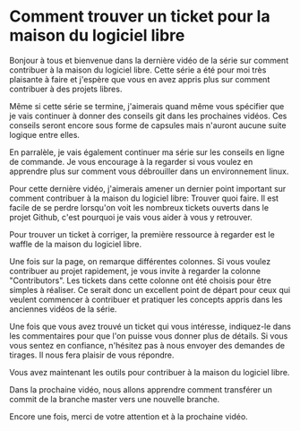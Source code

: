 # Comment trouver un ticket pour la maison du logiciel libre

Bonjour à tous et bienvenue dans la dernière vidéo de la série sur comment contribuer à la maison du logiciel libre. Cette série a été pour moi très plaisante à faire et j'espère que vous en avez appris plus sur comment contribuer à des projets libres.

Même si cette série se termine, j'aimerais quand même vous spécifier que je vais continuer à donner des conseils git dans les prochaines vidéos. Ces conseils seront encore sous forme de capsules mais n'auront aucune suite logique entre elles.

En parralèle, je vais également continuer ma série sur les conseils en ligne de commande. Je vous encourage à la regarder si vous voulez en apprendre plus sur comment vous débrouiller dans un environnement linux.

Pour cette dernière vidéo, j'aimerais amener un dernier point important sur comment contribuer à la maison du logiciel libre: Trouver quoi faire. Il est facile de se perdre lorsqu'on voit les nombreux tickets ouverts dans le projet Github, c'est pourquoi je vais vous aider à vous y retrouver.

Pour trouver un ticket à corriger, la première ressource à regarder est le waffle de la maison du logiciel libre.

Une fois sur la page, on remarque différentes colonnes. Si vous voulez contribuer au projet rapidement, je vous invite à regarder la colonne "Contributors". Les tickets dans cette colonne ont été choisis pour être simples à réaliser. Ce serait donc un excellent point de départ pour ceux qui veulent commencer à contribuer et pratiquer les concepts appris dans les anciennes vidéos de la série.

Une fois que vous avez trouvé un ticket qui vous intéresse, indiquez-le dans les commentaires pour que l'on puisse vous donner plus de détails. Si vous vous sentez en confiance, n'hésitez pas à nous envoyer des demandes de tirages. Il nous fera plaisir de vous répondre.

Vous avez maintenant les outils pour contribuer à la maison du logiciel libre.

Dans la prochaine vidéo, nous allons apprendre comment transférer un commit de la branche master vers une nouvelle branche.

Encore une fois, merci de votre attention et à la prochaine vidéo.
